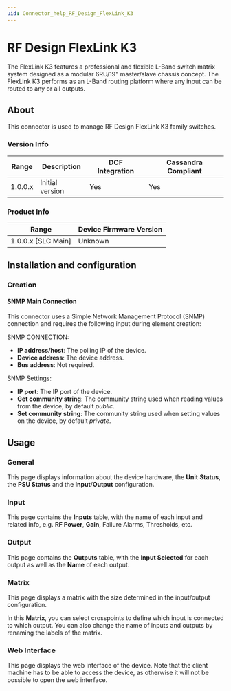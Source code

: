 ```yaml
---
uid: Connector_help_RF_Design_FlexLink_K3
---
```


# RF Design FlexLink K3

The FlexLink K3 features a professional and flexible L-Band switch matrix system designed as a modular 6RU/19" master/slave chassis concept. The FlexLink K3 performs as an L-Band routing platform where any input can be routed to any or all outputs.

## About

This connector is used to manage RF Design FlexLink K3 family switches.

### Version Info

| **Range** | **Description** | **DCF Integration** | **Cassandra Compliant** |
|------------------|-----------------|---------------------|-------------------------|
| 1.0.0.x          | Initial version | Yes                 | Yes                     |

### Product Info

| **Range**     | **Device Firmware Version** |
|----------------------|-----------------------------|
| 1.0.0.x [SLC Main]   | Unknown                     |

## Installation and configuration

### Creation

#### SNMP Main Connection

This connector uses a Simple Network Management Protocol (SNMP) connection and requires the following input during element creation:

SNMP CONNECTION:

- **IP address/host**: The polling IP of the device.
- **Device address**: The device address.
- **Bus address**: Not required.

SNMP Settings:

- **IP port**: The IP port of the device.
- **Get community string**: The community string used when reading values from the device, by default *public*.
- **Set community string**: The community string used when setting values on the device, by default *private*.

## Usage

### General

This page displays information about the device hardware, the **Unit** **Status**, the **PSU Status** and the **Input**/**Output** configuration.

### Input

This page contains the **Inputs** table, with the name of each input and related info, e.g. **RF Power**, **Gain**, Failure Alarms, Thresholds, etc.

### Output

This page contains the **Outputs** table, with the **Input Selected** for each output as well as the **Name** of each output.

### Matrix

This page displays a matrix with the size determined in the input/output configuration.

In this **Matrix**, you can select crosspoints to define which input is connected to which output. You can also change the name of inputs and outputs by renaming the labels of the matrix.

### Web Interface

This page displays the web interface of the device. Note that the client machine has to be able to access the device, as otherwise it will not be possible to open the web interface.

